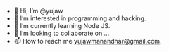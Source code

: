 - 👋 Hi, I’m @yujaw
- 👀 I’m interested in programming and hacking.
- 🌱 I’m currently learning Node JS.
- 💞️ I’m looking to collaborate on ...
- 📫 How to reach me yujawmanandhar@gmail.com.

<!---
yujaw/yujaw is a ✨ special ✨ repository because its `README.md` (this file) appears on your GitHub profile.
You can click the Preview link to take a look at your changes.
--->
